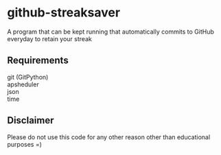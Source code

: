 # github-streaksaver
A program that can be kept running that automatically commits to GitHub everyday to retain your streak

## Requirements
git (GitPython)<br>
apsheduler<br>
json<br>
time<br>

## Disclaimer
Please do not use this code for any other reason other than educational purposes =)
